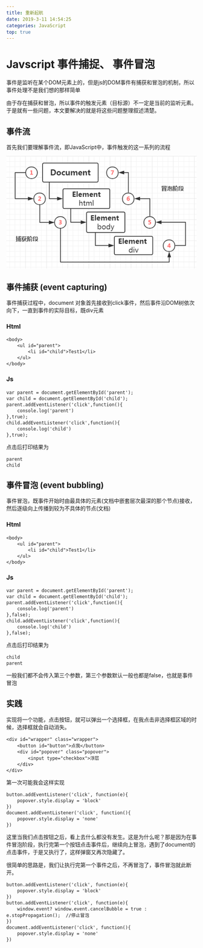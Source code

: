 ```yaml
---
title: 重新起航
date: 2019-3-11 14:54:25
categories: JavaScript 
top: true
---
```

# Javscript 事件捕捉、 事件冒泡

事件是监听在某个DOM元素上的，但是js的DOM事件有捕获和冒泡的机制，所以事件处理不是我们想的那样简单

由于存在捕获和冒泡，所以事件的触发元素（目标源）不一定是当前的监听元素。于是就有一些问题，本文要解决的就是将这些问题整理叙述清楚。

## 事件流
首先我们要理解事件流，即JavaScript中，事件触发的这一系列的流程

![事件流](../images/document/capture.png)

## 事件捕获 (event capturing)

事件捕获过程中，document 对象首先接收到click事件，然后事件沿DOM树依次向下，一直到事件的实际目标，既div元素

### Html

    <body>
        <ul id="parent">
            <li id="child">Test1</li>
        </ul>
    </body>

### Js

    var parent = document.getElementById('parent');
    var child = document.getElementById('child');
    parent.addEventListener('click',function(){
        console.log('parent')
    },true);
    child.addEventListener('click',function(){
        console.log('child')
    },true);

点击后打印结果为

    parent
    child
    

## 事件冒泡 (event bubbling)

事件冒泡，既事件开始时由最具体的元素(文档中嵌套层次最深的那个节点)接收，然后逐级向上传播到较为不具体的节点(文档)

### Html

    <body>
        <ul id="parent">
            <li id="child">Test1</li>
        </ul>
    </body>

### Js

    var parent = document.getElementById('parent');
    var child = document.getElementById('child');
    parent.addEventListener('click',function(){
        console.log('parent')
    },false);
    child.addEventListener('click',function(){
        console.log('child')
    },false);

点击后打印结果为

    child
    parent

一般我们都不会传入第三个参数，第三个参数默认一般也都是false，也就是事件冒泡

## 实践

实现将一个功能，点击按钮，就可以弹出一个选择框，在我点击非选择框区域的时候，选择框就会自动消失。

    <div id="wrapper" class="wrapper">
        <button id="button">点我</button>
        <div id="popover" class="popover">
            <input type="checkbox">浮层
        </div>
    </div>  

第一次可能我会这样实现

    button.addEventListener('click', function(e){
        popover.style.display = 'block'
    })
    document.addEventListener('click', function(){
        popover.style.display = 'none'
    })

这里当我们点击按钮之后，看上去什么都没有发生。这是为什么呢？那是因为在事件冒泡阶段，执行完第一个按钮点击事件后，继续向上冒泡，遇到了document的点击事件，于是又执行了，这样弹窗又再次隐藏了。

很简单的思路是，我们让执行完第一个事件之后，不再冒泡了，事件冒泡就此断开。

    button.addEventListener('click', function(e){
        popover.style.display = 'block'
    })
    button.addEventListener('click', function(e){
        window.event? window.event.cancelBubble = true : e.stopPropagation();  //停止冒泡
    })
    document.addEventListener('click', function(){
        popover.style.display = 'none'
    })